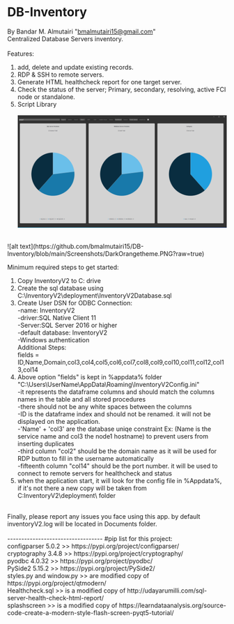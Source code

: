 # DB-Inventory
By Bandar M. Almutairi "bmalmutairi15@gmail.com"<br/>
Centralized Database Servers inventory.<br/>
<br/>
Features:<br/>
1. add, delete and update existing records.<br/>
2. RDP & SSH to remote servers.<br/>
3. Generate HTML healthcheck report for one target server.<br/>
4. Check the status of the server; Primary, secondary, resolving, active FCI node or standalone.<br/>
5. Script Library<br/><br/>
![alt text](https://github.com/bmalmutairi15/DB-Inventory/blob/main/Screenshots/dashboard.PNG?raw=true)
<br/>
![alt text](https://github.com/bmalmutairi15/DB-Inventory/blob/main/Screenshots/DarkOrangetheme.PNG?raw=true)
<br/>

Minimum required steps to get started:<br/>
1. Copy InventoryV2 to C: drive<br/>
2. Create the sql database using C:\InventoryV2\deployment\InventoryV2Database.sql<br/>
3. Create User DSN for ODBC Connection:<br/>
	-name: InventoryV2<br/>
	-driver:SQL Native Client 11<br/>
	-Server:SQL Server 2016 or higher<br/>
	-default database: InventoryV2<br/>
	-Windows authentication<br/>
Additional Steps:<br/>
fields = ID,Name,Domain,col3,col4,col5,col6,col7,col8,col9,col10,col11,col12,col13,col14<br/>
4. Above option "fields" is kept in %appdata% folder "C:\Users\UserName\AppData\Roaming\InventoryV2Config.ini"<br/>
	-it represents the dataframe columns and should match the columns names in the table and all stored procedures<br/>
	-there should not be any white spaces between the columns<br/>
	-ID is the dataframe index and should not be renamed. it will not be displayed on the application.<br/>
	-'Name' + 'col3' are the database uniqe constraint Ex: (Name is the service name and col3 the node1 hostname) to prevent users from inserting duplicates<br/>
	-third column "col2" should be the domain name as it will be used for RDP button to fill in the username automatically<br/>
	-fifteenth column "col14" should be the port number. it will be used to connect to remote servers for healthcheck and status<br/>
5. when the application start, it will look for the config file in %Appdata%, if it's not there a new copy will be taken from C:InventoryV2\deployment\ folder<br/>
<br/>
Finally, please report any issues you face using this app. by default inventoryV2.log will be located in Documents folder.<br/><br/>
----------------------------------
#pip list for this project:<br/>
configparser              5.0.2     >> https://pypi.org/project/configparser/<br/>
cryptography              3.4.8     >> https://pypi.org/project/cryptography/<br/>
pyodbc                    4.0.32    >> https://pypi.org/project/pyodbc/<br/>
PySide2                   5.15.2    >> https://pypi.org/project/PySide2/<br/>
styles.py and window.py >> are modified copy of  https://pypi.org/project/qtmodern/ <br/>
Healthcheck.sql >> is a modified copy of http://udayarumilli.com/sql-server-health-check-html-report/<br/>
splashscreen    >> is a modified copy of https://learndataanalysis.org/source-code-create-a-modern-style-flash-screen-pyqt5-tutorial/<br/>



